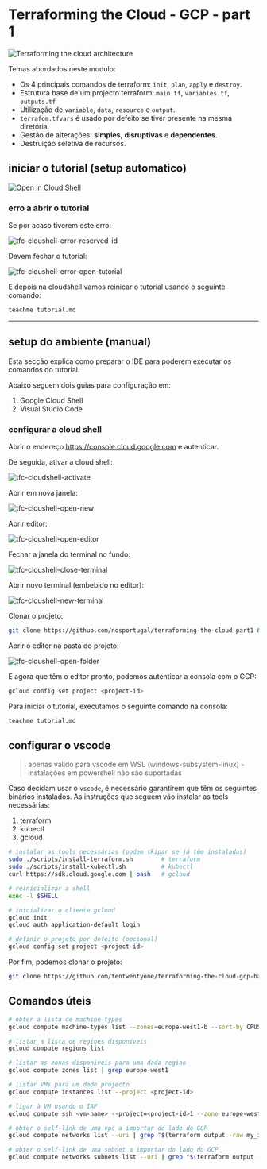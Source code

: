 # Terraforming the Cloud - GCP - part 1

![Terraforming the cloud architecture][tfc-arch]

Temas abordados neste modulo:

* Os 4 principais comandos de terraform: `init`, `plan`, `apply` e `destroy`.
* Estrutura base de um projecto terraform: `main.tf`, `variables.tf`, `outputs.tf`
* Utilização de `variable`, `data`, `resource` e `output`.
* `terrafom.tfvars` é usado por defeito se tiver presente na mesma diretória.
* Gestão de alterações: **simples**, **disruptivas** e **dependentes**.
* Destruição seletiva de recursos.

## iniciar o tutorial (setup automatico)

[![Open in Cloud Shell](https://gstatic.com/cloudssh/images/open-btn.png)](https://ssh.cloud.google.com/cloudshell/open?cloudshell_git_repo=https://github.com/tentwentyone/terraforming-the-cloud-gcp-basic-part1&cloudshell_git_branch=main&cloudshell_workspace=.&cloudshell_tutorial=tutorial.md)

### erro a abrir o tutorial

Se por acaso tiverem este erro:

![tfc-cloushell-error-reserved-id]

Devem fechar o tutorial:

![tfc-cloushell-error-open-tutorial]

E depois na cloudshell vamos reinicar o tutorial usando o seguinte comando:

```bash
teachme tutorial.md
```

---

## setup do ambiente (manual)

Esta secção explica como preparar o IDE para poderem executar os comandos do tutorial.

Abaixo seguem dois guias para configuração em:

1. Google Cloud Shell
2. Visual Studio Code

### configurar a cloud shell

Abrir o endereço <https://console.cloud.google.com> e autenticar.

De seguida, ativar a cloud shell:

![tfc-cloudshell-activate]

Abrir em nova janela:

![tfc-cloushell-open-new]

Abrir editor:

![tfc-cloushell-open-editor]

Fechar a janela do terminal no fundo:

![tfc-cloushell-close-terminal]

Abrir novo terminal (embebido no editor):

![tfc-cloushell-new-terminal]

Clonar o projeto:

```bash
git clone https://github.com/nosportugal/terraforming-the-cloud-part1 && cd terraforming-the-cloud-part1
```

Abrir o editor na pasta do projeto:

![tfc-cloushell-open-folder]

E agora que têm o editor pronto, podemos autenticar a consola com o GCP:

```bash
gcloud config set project <project-id>
```

Para iniciar o tutorial, executamos o seguinte comando na consola:

```bash
teachme tutorial.md
```

## configurar o vscode

> apenas válido para vscode em WSL (windows-subsystem-linux) - instalações em powershell não são suportadas

Caso decidam usar o `vscode`, é necessário garantirem que têm os seguintes binários instalados.
As instruções que seguem vão instalar as tools necessárias:

1. terraform
2. kubectl
3. gcloud

```bash
# instalar as tools necessárias (podem skipar se já têm instaladas)
sudo ./scripts/install-terraform.sh        # terraform
sudo ./scripts/install-kubectl.sh          # kubectl
curl https://sdk.cloud.google.com | bash   # gcloud

# reinicializar a shell
exec -l $SHELL

# inicializar o cliente gcloud
gcloud init
gcloud auth application-default login

# definir o projeto por defeito (opcional)
gcloud config set project <project-id>
```

Por fim, podemos clonar o projeto:

```bash
git clone https://github.com/tentwentyone/terraforming-the-cloud-gcp-basic-part1.git && cd terraforming-the-cloud-gcp-basic-part1
```

## Comandos úteis

```bash
# obter a lista de machine-types
gcloud compute machine-types list --zones=europe-west1-b --sort-by CPUS

# listar a lista de regioes disponiveis
gcloud compute regions list

# listar as zonas disponiveis para uma dada regiao
gcloud compute zones list | grep europe-west1

# listar VMs para um dado projecto
gcloud compute instances list --project <project-id>

# ligar à VM usando o IAP
gcloud compute ssh <vm-name> --project=<project-id>1 --zone europe-west1-b

# obter o self-link de uma vpc a importar do lado do GCP
gcloud compute networks list --uri | grep "$(terraform output -raw my_identifier)"

# obter o self-link de uma subnet a importar do lado do GCP
gcloud compute networks subnets list --uri | grep "$(terraform output -raw my_identifier)"
```
<!-- markdownlint-disable-file MD013 -->

 [//]: # (*****************************)
 [//]: # (INSERT IMAGE REFERENCES BELOW)
 [//]: # (*****************************)

[tfc-arch]: https://github.com/tentwentyone/terraforming-the-cloud-gcp-basic-part1/raw/main/images/terraforming-the-cloud.png "Terraforming the cloud architecture"

[tfc-cloudshell-activate]: https://github.com/tentwentyone/terraforming-the-cloud-gcp-basic-part1/raw/main/images/cloudshell-activate.png "Cloudshell activate screenshot"

[tfc-cloushell-open-new]: https://github.com/tentwentyone/terraforming-the-cloud-gcp-basic-part1/raw/main/images/cloudshell-open-new.png "Cloudshell open new window screenshot"

[tfc-cloushell-open-editor]: https://github.com/tentwentyone/terraforming-the-cloud-gcp-basic-part1/raw/main/images/cloudshell-open-editor.png "Cloudshell open editor screenshot"

[tfc-cloushell-close-terminal]: https://github.com/tentwentyone/terraforming-the-cloud-gcp-basic-part1/raw/main/images/cloudshell-close-terminal.png "Cloudshell close terminal window screenshot"

[tfc-cloushell-new-terminal]: https://github.com/tentwentyone/terraforming-the-cloud-gcp-basic-part1/raw/main/images/cloudshell-new-terminal.png "Cloudshell new terminal window screenshot"

[tfc-cloushell-open-folder]: https://github.com/tentwentyone/terraforming-the-cloud-gcp-basic-part1/raw/main/images/cloudshell-open-folder.png "Cloudshell open folder screenshot"

[tfc-cloushell-error-reserved-id]: https://github.com/tentwentyone/terraforming-the-cloud-gcp-basic-part1/raw/main/images/cloudshell-open-error-reserved-id.jpg "Cloudshell error reserved-id"

[tfc-cloushell-error-open-tutorial]: https://github.com/tentwentyone/terraforming-the-cloud-gcp-basic-part1/raw/main/images/cloudshell-open-error-close-tutorial.jpg "Cloudshell error open tuturial"
